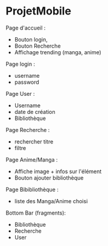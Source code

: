 # ProjetMobile
Page d'accueil : 
- Bouton login,
- Bouton Recherche
- Affichage trending (manga, anime)

Page login :
- username
- password

Page User :
- Username
- date de création 
- Bibliothèque

Page Recherche : 
- rechercher titre
- filtre 

Page Anime/Manga :
- Affiche image + infos sur l'élément
- Bouton ajouter bibliothèque

Page Bibibliothèque :
- liste des Manga/Anime choisi

Bottom Bar (fragments):
- Bibliothèque
- Recherche
- User 
